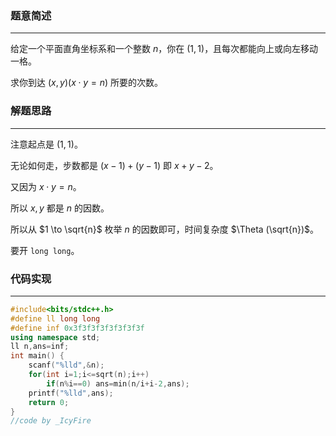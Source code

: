 ### 题意简述
------------

给定一个平面直角坐标系和一个整数 $n$，你在 $(1,1)$，且每次都能向上或向左移动一格。

求你到达 $(x,y)(x \cdot y = n)$ 所要的次数。

### 解题思路
------------

注意起点是 $(1,1)$。

无论如何走，步数都是 $(x-1)+(y-1)$ 即 $x+y-2$。

又因为 $x \cdot y = n$。

所以 $x,y$ 都是 $n$ 的因数。

所以从 $1 \to  \sqrt{n}$ 枚举 $n$ 的因数即可，时间复杂度 $\Theta (\sqrt{n})$。

要开 `long long`。

### 代码实现
------------

``` cpp
#include<bits/stdc++.h>
#define ll long long
#define inf 0x3f3f3f3f3f3f3f3f
using namespace std;
ll n,ans=inf;
int main() {
	scanf("%lld",&n);
	for(int i=1;i<=sqrt(n);i++)
		if(n%i==0) ans=min(n/i+i-2,ans);
	printf("%lld",ans);
	return 0;
}
//code by _IcyFire
```